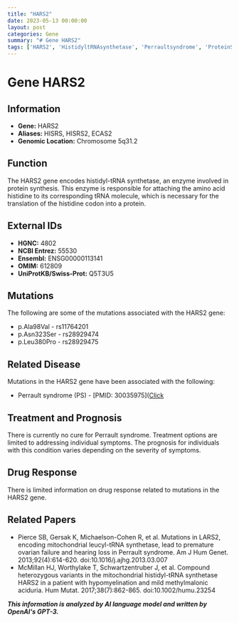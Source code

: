 ```yaml
---
title: "HARS2"
date: 2023-05-13 00:00:00
layout: post
categories: Gene
summary: "# Gene HARS2"
tags: ['HARS2', 'HistidyltRNAsynthetase', 'Perraultsyndrome', 'ProteinSynthesis', 'Mutation', 'Treatment', 'Prognosis', 'DrugResponse']
---
```


# Gene HARS2

## Information

- **Gene:** HARS2
- **Aliases:** HISRS, HISRS2, ECAS2
- **Genomic Location:** Chromosome 5q31.2

## Function

The HARS2 gene encodes histidyl-tRNA synthetase, an enzyme involved in protein synthesis. This enzyme is responsible for attaching the amino acid histidine to its corresponding tRNA molecule, which is necessary for the translation of the histidine codon into a protein. 

## External IDs

- **HGNC:** 4802
- **NCBI Entrez:** 55530
- **Ensembl:** ENSG00000113141
- **OMIM:** 612809
- **UniProtKB/Swiss-Prot:** Q5T3U5

## Mutations

The following are some of the mutations associated with the HARS2 gene:

- p.Ala98Val - rs11764201
- p.Asn323Ser - rs28929474
- p.Leu380Pro - rs28929475

## Related Disease

Mutations in the HARS2 gene have been associated with the following:

- Perrault syndrome (PS) - [PMID: 30035975]([Click](https://www.ncbi.nlm.nih.gov/pubmed/30035975)

## Treatment and Prognosis

There is currently no cure for Perrault syndrome. Treatment options are limited to addressing individual symptoms. The prognosis for individuals with this condition varies depending on the severity of symptoms.

## Drug Response

There is limited information on drug response related to mutations in the HARS2 gene.

## Related Papers

- Pierce SB, Gersak K, Michaelson-Cohen R, et al. Mutations in LARS2, encoding mitochondrial leucyl-tRNA synthetase, lead to premature ovarian failure and hearing loss in Perrault syndrome. Am J Hum Genet. 2013;92(4):614-620. doi:10.1016/j.ajhg.2013.03.007
- McMillan HJ, Worthylake T, Schwartzentruber J, et al. Compound heterozygous variants in the mitochondrial histidyl-tRNA synthetase HARS2 in a patient with hypomyelination and mild methylmalonic aciduria. Hum Mutat. 2017;38(7):862-865. doi:10.1002/humu.23254

**_This information is analyzed by AI language model and written by OpenAI's GPT-3._**